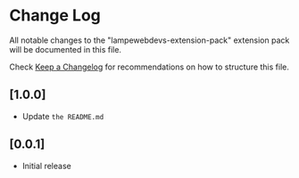 # Change Log

All notable changes to the "lampewebdevs-extension-pack" extension pack will be documented in this file.

Check [Keep a Changelog](http://keepachangelog.com/) for recommendations on how to structure this file.

## [1.0.0]

- Update `the README.md`

## [0.0.1]

- Initial release
